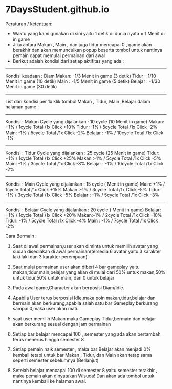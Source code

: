 # 7DaysStudent.github.io

Peraturan / ketentuan:
* Waktu yang kami gunakan di sini yaitu 1 detik di dunia nyata = 1 Menit di in game
* Jika antara Makan , Main , dan juga tidur mencapai 0 , game akan berakhir dan akan memunculkan popup beserta tombol untuk nantinya pemain dapat memulai permainan dari awal
* Berikut adalah kondisi dari setiap aktifitas yang ada :
_____
Kondisi keadaan : Diam
Makan: -1/3 Menit in game (3 detik)
Tidur :-1/10 Menit in game (10 detik)
Main : -1/5 Menit in game (5 detik)
Belajar : -1/30 Menit in game (30 detik)
_________________________________
List dari kondisi per 1x klik tombol Makan , Tidur, Main ,Belajar dalam halaman game  :
_____
Kondisi : Makan
Cycle yang dijalankan : 10 cycle (10 Menit in game)
Makan: +1% / 1cycle Total /1x Click +10%
Tidur :-1% / 5cycle Total /1x Click -2%
Main: -1% / 5cycle Total /1x Click -2%
Belajar : -1% / 10cycle Total /1x Click -1%
________
Kondisi : Tidur
Cycle yang dijalankan : 25 cycle (25 Menit in game)
Tidur: +1% / 1cycle Total /1x Click +25%
Makan :-1% / 5cycle Total /1x Click -5%
Main: -1% / 3cycle Total /1x Click -8%
Belajar : -1% / 10cycle Total /1x Click -2%
________________
Kondisi : Main
Cycle yang dijalankan : 15 cycle ( Menit in game)
Main: +1% / 1cycle Total /1x Click +15%
Makan :-1% / 3cycle Total /1x Click -5%
Tidur: -1% / 3cycle Total /1x Click -5%
Belajar : -1% / 5cycle Total /1x Click -3%
___________
Kondisi : Belajar 
Cycle yang dijalankan : 20 cycle ( Menit in game)
Belajar: +1% / 1cycle Total /1x Click +20%
Makan:-1% / 2cycle Total /1x Click -10%
Tidur: -1% / 5cycle Total /1x Click -4%
Main : -1% / 7cycle Total /1x Click -2%


Cara Bermain :


1. Saat di awal permainan,user akan diminta untuk memilih avatar yang sudah disediakan di awal permainan(tersedia 6 avatar yaitu 3 karakter laki laki dan 3 karakter perempuan).

2. Saat mulai permainan user akan diberi 4 bar gameplay yaitu makan,tidur,main,belajar yang akan di mulai dari 50% untuk makan,50% untuk tidur,50% untuk main, dan 0 untuk belajar

3. Pada awal game,Character akan berposisi Diam/Idle.

4. Apabila User terus berposisi Idle,maka poin makan,tidur,belajar dan bermain akan berkurang,apabila salah satu bar Gameplay berkurang sampai 0,maka user akan mati. 

5. saat user memilih Makan maka Gameplay Tidur,bermain dan belajar akan berkurang sesuai dengan jam permainan

6. Setiap bar belajar mencapai 100 , semester yang ada akan bertambah terus menerus hingga semester 8 

7. Setiap pemain naik semester , maka bar Belajar akan menjadi 0% kembali tetapi untuk bar Makan , Tidur, dan Main akan tetap sama seperti semester sebelumnya (Berlanjut)

8. Setelah belajar mencapai 100 di semester 8 yaitu semester terakhir , maka pemain akan dinyatakan Wisuda! Dan akan ada tombol untuk nantinya kembali ke halaman awal.
